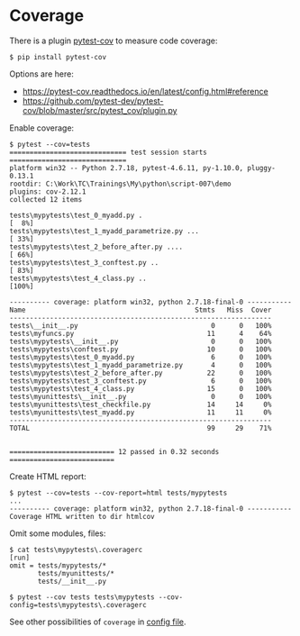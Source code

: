 
# Coverage

There is a plugin [pytest-cov](https://pypi.org/project/pytest-cov/) to measure code coverage:

```console
$ pip install pytest-cov
```

Options are here:
- https://pytest-cov.readthedocs.io/en/latest/config.html#reference
- https://github.com/pytest-dev/pytest-cov/blob/master/src/pytest_cov/plugin.py

Enable coverage:

```console
$ pytest --cov=tests
============================= test session starts =============================
platform win32 -- Python 2.7.18, pytest-4.6.11, py-1.10.0, pluggy-0.13.1
rootdir: C:\Work\TC\Trainings\My\python\script-007\demo
plugins: cov-2.12.1
collected 12 items                                                             

tests\mypytests\test_0_myadd.py .                                        [  8%]
tests\mypytests\test_1_myadd_parametrize.py ...                          [ 33%]
tests\mypytests\test_2_before_after.py ....                              [ 66%]
tests\mypytests\test_3_conftest.py ..                                    [ 83%]
tests\mypytests\test_4_class.py ..                                       [100%]

---------- coverage: platform win32, python 2.7.18-final-0 -----------
Name                                          Stmts   Miss  Cover
-----------------------------------------------------------------
tests\__init__.py                                 0      0   100%
tests\myfuncs.py                                 11      4    64%
tests\mypytests\__init__.py                       0      0   100%
tests\mypytests\conftest.py                      10      0   100%
tests\mypytests\test_0_myadd.py                   6      0   100%
tests\mypytests\test_1_myadd_parametrize.py       4      0   100%
tests\mypytests\test_2_before_after.py           22      0   100%
tests\mypytests\test_3_conftest.py                6      0   100%
tests\mypytests\test_4_class.py                  15      0   100%
tests\myunittests\__init__.py                     0      0   100%
tests\myunittests\test_checkfile.py              14     14     0%
tests\myunittests\test_myadd.py                  11     11     0%
-----------------------------------------------------------------
TOTAL                                            99     29    71%


========================== 12 passed in 0.32 seconds ==========================
```

Create HTML report:

```console
$ pytest --cov=tests --cov-report=html tests/mypytests
...
---------- coverage: platform win32, python 2.7.18-final-0 -----------
Coverage HTML written to dir htmlcov
```

Omit some modules, files:

```console
$ cat tests\mypytests\.coveragerc
[run]
omit = tests/mypytests/*
       tests/myunittests/*
       tests/__init__.py

$ pytest --cov tests tests\mypytests --cov-config=tests\mypytests\.coveragerc
```

See other possibilities of `coverage` in [config file](https://coverage.readthedocs.io/en/latest/config.html#).
